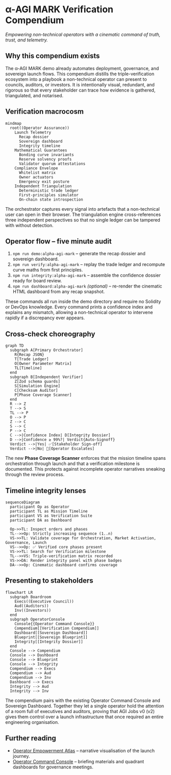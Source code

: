 # α-AGI MARK Verification Compendium

*Empowering non-technical operators with a cinematic command of truth, trust, and telemetry.*

## Why this compendium exists

The α-AGI MARK demo already automates deployment, governance, and sovereign launch flows. This compendium distills the
triple-verification ecosystem into a playbook a non-technical operator can present to councils, auditors, or investors.
It is intentionally visual, redundant, and rigorous so that every stakeholder can trace how evidence is gathered,
triangulated, and notarised.

## Verification macrocosm

```mermaid
mindmap
  root((Operator Assurance))
    Launch Telemetry
      Recap dossier
      Sovereign dashboard
      Integrity timeline
    Mathematical Guarantees
      Bonding curve invariants
      Reserve solvency proofs
      Validator quorum attestations
    Compliance Envelope
      Whitelist matrix
      Owner actuators
      Emergency exit posture
    Independent Triangulation
      Deterministic trade ledger
      First-principles simulator
      On-chain state introspection
```

The orchestrator captures every signal into artefacts that a non-technical user can open in their browser. The
triangulation engine cross-references three independent perspectives so that no single ledger can be tampered with
without detection.

## Operator flow – five minute audit

1. `npm run demo:alpha-agi-mark` – generate the recap dossier and sovereign dashboard.
2. `npm run verify:alpha-agi-mark` – replay the trade ledger and recompute curve maths from first principles.
3. `npm run integrity:alpha-agi-mark` – assemble the confidence dossier ready for board review.
4. `npm run dashboard:alpha-agi-mark` *(optional)* – re-render the cinematic HTML dashboard from any recap snapshot.

These commands all run inside the demo directory and require no Solidity or DevOps knowledge. Every command prints a
confidence index and explains any mismatch, allowing a non-technical operator to intervene rapidly if a discrepancy ever
appears.

## Cross-check choreography

```mermaid
graph TD
  subgraph A[Primary Orchestrator]
    R{Recap JSON}
    T[Trade Ledger]
    O[Owner Parameter Matrix]
    TL[Timeline]
  end
  subgraph B[Independent Verifier]
    Z[Zod schema guards]
    S[Simulation Engine]
    C[Checksum Auditor]
    P[Phase Coverage Scanner]
  end
  R --> Z
  T --> S
  TL --> P
  O --> P
  Z --> C
  S --> C
  P --> C
  C -->|Confidence Index| D[Integrity Dossier]
  D -->|Confidence ≥ 99%?| Verdict{Auto-Signoff}
  Verdict -->|Yes| ✅[Stakeholder Sign-off]
  Verdict -->|No| 🛑[Operator Escalates]
```

The new **Phase Coverage Scanner** enforces that the mission timeline spans orchestration through launch and that a
verification milestone is documented. This protects against incomplete operator narratives sneaking through the review
process.

## Timeline integrity lenses

```mermaid
sequenceDiagram
  participant Op as Operator
  participant TL as Mission Timeline
  participant VS as Verification Suite
  participant DA as Dashboard

  Op->>TL: Inspect orders and phases
  TL-->>Op: Strictly increasing sequence (1..n)
  VS->>TL: Validate coverage for Orchestration, Market Activation, Governance, Launch
  VS-->>Op: ✅ Verified core phases present
  VS->>TL: Search for Verification milestone
  TL-->>VS: Triple-verification matrix recorded
  VS->>DA: Render integrity panel with phase badges
  DA-->>Op: Cinematic dashboard confirms coverage
```

## Presenting to stakeholders

```mermaid
flowchart LR
  subgraph Boardroom
    Execs((Executive Council))
    Aud((Auditors))
    Inv((Investors))
  end
  subgraph OperatorConsole
    Console{{Operator Command Console}}
    Compendium[[Verification Compendium]]
    Dashboard[[Sovereign Dashboard]]
    Blueprint[[Sovereign Blueprint]]
    Integrity[[Integrity Dossier]]
  end
  Console --> Compendium
  Console --> Dashboard
  Console --> Blueprint
  Console --> Integrity
  Compendium --> Execs
  Compendium --> Aud
  Compendium --> Inv
  Dashboard --> Execs
  Integrity --> Aud
  Integrity --> Inv
```

The compendium pairs with the existing Operator Command Console and Sovereign Dashboard. Together they let a single
operator hold the attention of a room full of executives and auditors, proving that AGI Jobs v0 (v2) gives them control
over a launch infrastructure that once required an entire engineering organisation.

## Further reading

- [Operator Empowerment Atlas](./operator-empowerment-atlas.md) – narrative visualisation of the launch journey.
- [Operator Command Console](./operator-command-console.md) – briefing materials and quadrant dashboards for governance
  meetings.
